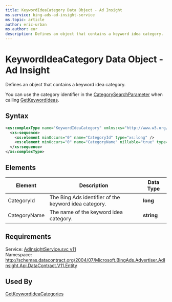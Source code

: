```yaml
---
title: KeywordIdeaCategory Data Object - Ad Insight
ms.service: bing-ads-ad-insight-service
ms.topic: article
author: eric-urban
ms.author: eur
description: Defines an object that contains a keyword idea category.
---
```

# KeywordIdeaCategory Data Object - Ad Insight
Defines an object that contains a keyword idea category.

You can use the category identifier in the [CategorySearchParameter](../ad-insight-service/categorysearchparameter.md) when calling [GetKeywordIdeas](../ad-insight-service/getkeywordideas.md).

## Syntax
```xml
<xs:complexType name="KeywordIdeaCategory" xmlns:xs="http://www.w3.org/2001/XMLSchema">
  <xs:sequence>
    <xs:element minOccurs="0" name="CategoryId" type="xs:long" />
    <xs:element minOccurs="0" name="CategoryName" nillable="true" type="xs:string" />
  </xs:sequence>
</xs:complexType>
```

## <a name="elements"></a>Elements

|Element|Description|Data Type|
|-----------|---------------|-------------|
|<a name="categoryid"></a>CategoryId|The Bing Ads identifier of the keyword idea category.|**long**|
|<a name="categoryname"></a>CategoryName|The name of the keyword idea category.|**string**|

## Requirements
Service: [AdInsightService.svc v11](https://adinsight.api.bingads.microsoft.com/Api/Advertiser/AdInsight/v11/AdInsightService.svc)  
Namespace: http://schemas.datacontract.org/2004/07/Microsoft.BingAds.Advertiser.AdInsight.Api.DataContract.V11.Entity  

## Used By
[GetKeywordIdeaCategories](getkeywordideacategories.md)  
